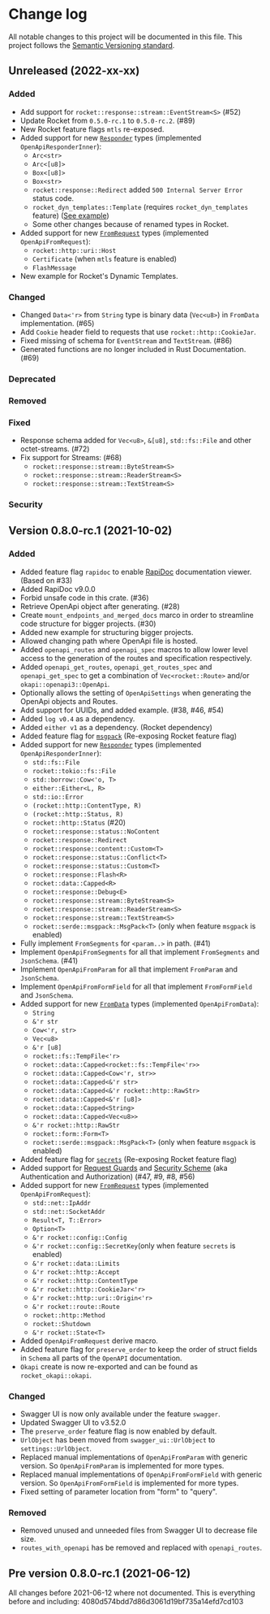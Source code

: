# Change log
All notable changes to this project will be documented in this file.
This project follows the [Semantic Versioning standard](https://semver.org/).

## Unreleased (2022-xx-xx)

### Added
- Add support for `rocket::response::stream::EventStream<S>` (#52)
- Update Rocket from `0.5.0-rc.1` to `0.5.0-rc.2`. (#89)
- New Rocket feature flags `mtls` re-exposed.
- Added support for new [`Responder`](https://docs.rs/rocket/0.5.0-rc.2/rocket/response/trait.Responder.html)
  types (implemented `OpenApiResponderInner`):
  - `Arc<str>`
  - `Arc<[u8]>`
  - `Box<[u8]>`
  - `Box<str>`
  - `rocket::response::Redirect` added `500 Internal Server Error` status code.
  - `rocket_dyn_templates::Template` (requires `rocket_dyn_templates` feature)
    ([See example](../examples/dyn_templates/src/main.rs))
  - Some other changes because of renamed types in Rocket.
- Added support for new [`FromRequest`](https://docs.rs/rocket/0.5.0-rc.2/rocket/request/trait.FromRequest.html)
  types (implemented `OpenApiFromRequest`):
  - `rocket::http::uri::Host`
  - `Certificate` (when `mtls` feature is enabled)
  - `FlashMessage`
- New example for Rocket's Dynamic Templates.

### Changed
- Changed `Data<'r>` from `String` type is binary data (`Vec<u8>`) in `FromData` implementation. (#65)
- Add `Cookie` header field to requests that use `rocket::http::CookieJar`.
- Fixed missing of schema for `EventStream` and `TextStream`. (#86)
- Generated functions are no longer included in Rust Documentation. (#69)

### Deprecated

### Removed

### Fixed
- Response schema added for `Vec<u8>`, `&[u8]`, `std::fs::File` and other octet-streams. (#72)
- Fix support for Streams: (#68)
   - `rocket::response::stream::ByteStream<S>`
   - `rocket::response::stream::ReaderStream<S>`
   - `rocket::response::stream::TextStream<S>`

### Security

## Version 0.8.0-rc.1 (2021-10-02)

### Added
- Added feature flag `rapidoc` to enable [RapiDoc](https://mrin9.github.io/RapiDoc/) documentation
viewer. (Based on #33)
- Added RapiDoc v9.0.0
- Forbid unsafe code in this crate. (#36)
- Retrieve OpenApi object after generating. (#28)
- Create `mount_endpoints_and_merged_docs` marco in order to streamline code structure for
bigger projects. (#30)
- Added new example for structuring bigger projects.
- Allowed changing path where OpenApi file is hosted.
- Added `openapi_routes` and `openapi_spec` macros to allow lower level access to the generation
of the routes and specification respectively.
- Added `openapi_get_routes`, `openapi_get_routes_spec` and `openapi_get_spec` to get a combination
of `Vec<rocket::Route>` and/or `okapi::openapi3::OpenApi`.
- Optionally allows the setting of `OpenApiSettings` when generating the OpenApi objects and Routes.
- Add support for UUIDs, and added example. (#38, #46, #54)
- Added `log v0.4` as a dependency.
- Added `either v1` as a dependency. (Rocket dependency)
- Added feature flag for [`msgpack`](https://docs.rs/rocket/0.5.0-rc.1/rocket/serde/msgpack/struct.MsgPack.html)
(Re-exposing Rocket feature flag)
- Added support for new [`Responder`](https://docs.rs/rocket/0.5.0-rc.1/rocket/response/trait.Responder.html)
types (implemented `OpenApiResponderInner`):
   - `std::fs::File`
   - `rocket::tokio::fs::File`
   - `std::borrow::Cow<'o, T>`
   - `either::Either<L, R>`
   - `std::io::Error`
   - `(rocket::http::ContentType, R)`
   - `(rocket::http::Status, R)`
   - `rocket::http::Status` (#20)
   - `rocket::response::status::NoContent`
   - `rocket::response::Redirect`
   - `rocket::response::content::Custom<T>`
   - `rocket::response::status::Conflict<T>`
   - `rocket::response::status::Custom<T>`
   - `rocket::response::Flash<R>`
   - `rocket::data::Capped<R>`
   - `rocket::response::Debug<E>`
   - `rocket::response::stream::ByteStream<S>`
   - `rocket::response::stream::ReaderStream<S>`
   - `rocket::response::stream::TextStream<S>`
   - `rocket::serde::msgpack::MsgPack<T>` (only when feature `msgpack` is enabled)
- Fully implement `FromSegments` for `<param..>` in path. (#41)
- Implement `OpenApiFromSegments` for all that implement `FromSegments` and `JsonSchema`. (#41)
- Implement `OpenApiFromParam` for all that implement `FromParam` and `JsonSchema`.
- Implement `OpenApiFromFormField` for all that implement `FromFormField` and `JsonSchema`.
- Added support for new [`FromData`](https://docs.rs/rocket/0.5.0-rc.1/rocket/data/trait.FromData.html)
types (implemented `OpenApiFromData`):
   - `String`
   - `&'r str`
   - `Cow<'r, str>`
   - `Vec<u8>`
   - `&'r [u8]`
   - `rocket::fs::TempFile<'r>`
   - `rocket::data::Capped<rocket::fs::TempFile<'r>>`
   - `rocket::data::Capped<Cow<'r, str>>`
   - `rocket::data::Capped<&'r str>`
   - `rocket::data::Capped<&'r rocket::http::RawStr>`
   - `rocket::data::Capped<&'r [u8]>`
   - `rocket::data::Capped<String>`
   - `rocket::data::Capped<Vec<u8>>`
   - `&'r rocket::http::RawStr`
   - `rocket::form::Form<T>`
   - `rocket::serde::msgpack::MsgPack<T>` (only when feature `msgpack` is enabled)
- Added feature flag for [`secrets`](https://rocket.rs/v0.5-rc/guide/requests/#secret-key)
(Re-exposing Rocket feature flag)
- Added support for [Request Guards](https://rocket.rs/v0.4/guide/requests/#request-guards)
and [Security Scheme](https://swagger.io/docs/specification/authentication/)
(aka Authentication and Authorization) (#47, #9, #8, #56)
- Added support for new [`FromRequest`](https://docs.rs/rocket/0.5.0-rc.1/rocket/request/trait.FromRequest.html)
  types (implemented `OpenApiFromRequest`):
  - `std::net::IpAddr`
  - `std::net::SocketAddr`
  - `Result<T, T::Error>`
  - `Option<T>`
  - `&'r rocket::config::Config`
  - `&'r rocket::config::SecretKey`(only when feature `secrets` is enabled)
  - `&'r rocket::data::Limits`
  - `&'r rocket::http::Accept`
  - `&'r rocket::http::ContentType`
  - `&'r rocket::http::CookieJar<'r>`
  - `&'r rocket::http::uri::Origin<'r>`
  - `&'r rocket::route::Route`
  - `rocket::http::Method`
  - `rocket::Shutdown`
  - `&'r rocket::State<T>`
- Added `OpenApiFromRequest` derive macro.
- Added feature flag for `preserve_order` to keep the order of struct fields in `Schema`
all parts of the `OpenAPI` documentation.
- `Okapi` create is now re-exported and can be found as `rocket_okapi::okapi`.

### Changed
- Swagger UI is now only available under the feature `swagger`.
- Updated Swagger UI to v3.52.0
- The `preserve_order` feature flag is now enabled by default.
- `UrlObject` has been moved from `swagger_ui::UrlObject` to `settings::UrlObject`.
- Replaced manual implementations of `OpenApiFromParam` with generic version.
So `OpenApiFromParam` is implemented for more types.
- Replaced manual implementations of `OpenApiFromFormField` with generic version.
So `OpenApiFromFormField` is implemented for more types.
- Fixed setting of parameter location from "form" to "query".

### Removed
- Removed unused and unneeded files from Swagger UI to decrease file size.
- `routes_with_openapi` has be removed and replaced with `openapi_routes`.

## Pre version 0.8.0-rc.1 (2021-06-12)
All changes before 2021-06-12 where not documented.
This is everything before and including: 4080d574bdd7d86d3061d19bf735a14efd7cd103
